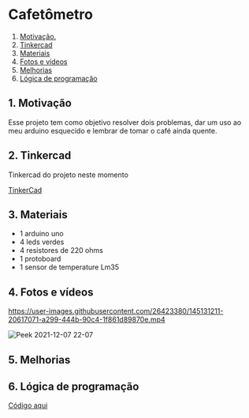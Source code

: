 # Cafetômetro

1. [ Motivação. ](#desc)
2. [ Tinkercad ](#tinkercad)
3. [ Materiais ](#materiais)
4. [ Fotos e vídeos ](#fotos)
5. [ Melhorias ](#melhorias)
6. [Lógica de programação](#programação)

<a name="desc"></a>
## 1. Motivação

Esse projeto tem como objetivo resolver dois problemas, dar um uso ao meu arduino esquecido e lembrar de tomar o café ainda quente.

<a name="tinkercad"></a>
## 2. Tinkercad

Tinkercad do projeto neste momento

[TinkerCad](https://www.tinkercad.com/things/aXVhiHVS6pv-cafetometro-setup/editel?sharecode=AZhJOKGMhrTikDS8NJhCn4-B_fKZe2LaZXSaKkZIl34)

<a name="materiais"></a>
## 3. Materiais

+ 1 arduino uno
+ 4 leds verdes
+ 4 resistores de 220 ohms
+ 1 protoboard
+ 1 sensor de temperature Lm35

<a name="fotos"></a>
## 4. Fotos e vídeos

https://user-images.githubusercontent.com/26423380/145131211-20617071-a299-444b-90c4-1f861d89870e.mp4

![Peek 2021-12-07 22-07](https://user-images.githubusercontent.com/26423380/145131230-1315ae84-eed0-40be-b10c-cc688ad606a7.gif)


<a name="melhorias"></a>
## 5. Melhorias

<a name="programação"></a>
## 6. Lógica de programação

[Código aqui](https://github.com/ggarber42/cafetometro/blob/main/main.c)
